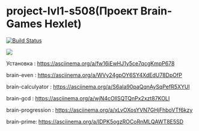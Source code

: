 # project-lvl1-s508(Проект Brain-Games Hexlet)


[![Build Status](https://travis-ci.com/Kross97/project-lvl1-s508.svg?branch=master)](https://travis-ci.com/Kross97/project-lvl1-s508)

<a href="https://codeclimate.com/github/Kross97/project-lvl1-s508/maintainability"><img src="https://api.codeclimate.com/v1/badges/e93d516b82c304496769/maintainability" /></a>

Установка : https://asciinema.org/a/fw16iEwHJ1y5ce7qcgKmpP678

brain-even : https://asciinema.org/a/WVy24gpOY6SY4XdEdU78DpOfP

brain-calculyator : https://asciinema.org/a/S6aIa90paQqnAySqPefR5XYUl

brain-gcd :  https://asciinema.org/a/wjN4cOllSQTQnPx2xzt87KOLI

brain-progression :  https://asciinema.org/a/xLvOXosYVN7GHjFhboVTf6kzy

brain-prime: https://asciinema.org/a/IDPK5ogzROCoRnMLQAWT8E5SD
